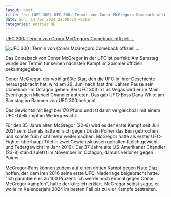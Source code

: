 ```yaml
---
layout: post
title: "🔥🔥 [UFC 300] UFC 300: Termin von Conor McGregors Comeback offiziell ..."
date: Sun, 14 Apr 2024 22:00:00 +0200
categories: entries DE
---
```

[UFC 300: Termin von Conor McGregors Comeback offiziell ...](https://www.spox.com/de/sport/mehrsport/ufc/2404/Artikel/ufc-300-termin-von-conor-mcgregors-comeback-offiziell-superstar-spektakulaer-in-letzter-sekunde-ausgeknockt.html)

![UFC 300: Termin von Conor McGregors Comeback offiziell ...](https://www.spox.com/de/sport/mehrsport/ufc/2404/Bilder/conor-mcgregor-1600.jpg)

Das Comeback von Conor McGregor in der UFC ist perfekt: Am Samstag wurde der Termin für seinen nächsten Kampf im Sommer offiziell bekanntgegeben.

Conor McGregor, der wohl größte Star, den die UFC in ihrer Geschichte herausgebracht hat, wird am 29. Juni nach fast drei Jahren Pause sein Comeback im Octagon geben: Bei UFC 303 in Las Vegas wird er im Main Event gegen Michael Chandler antreten. Das gab UFC-Boss Dana White am Samstag im Rahmen von UFC 300 bekannt.

Das Gewichtslimit liegt bei 170 Pfund und ist damit vergleichbar mit einem UFC-Titelkampf im Weltergewicht.

Für den 35 Jahre alten McGregor (22-6) wird es der erste Kampf seit Juli 2021 sein: Damals hatte er sich gegen Dustin Poirier das Bein gebrochen und konnte früh nicht mehr weitermachen. McGregor hatte als erster UFC-Fighter überhaupt Titel in zwei Gewichtsklassen gehalten (Leichtgewicht und Federgewicht im Jahr 2016). Der 37 Jahre alte US-Amerikaner Chandler (23-8) stand zuletzt im November im Octagon, damals verlor er gegen Poirier.

McGregor-Fans können zudem auf einen dritten Kampf gegen Nate Diaz hoffen, der dem Iren 2016 seine erste UFC-Niederlage beigebracht hatte. "Ich garantiere es zu 100 Prozent: Ich werde noch einmal gegen Conor McGregor kämpfen", hatte der kürzlich erklärt. McGregor selbst sagte, er wolle im Kalenderjahr 2024 im besten Fall bis zu vier Kämpfe bestreiten.

